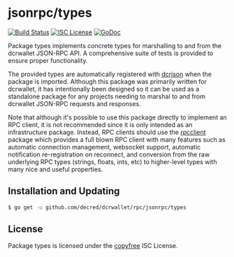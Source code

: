 jsonrpc/types
=============

[![Build Status](https://travis-ci.org/decred/dcrwallet.png?branch=master)](https://travis-ci.org/decred/dcrwallet)
[![ISC License](https://img.shields.io/badge/license-ISC-blue.svg)](http://copyfree.org)
[![GoDoc](https://img.shields.io/badge/godoc-reference-blue.svg)](https://godoc.org/github.com/decred/dcrwallet/rpc/jsonrpc/types)

Package types implements concrete types for marshalling to and from the
dcrwallet JSON-RPC API.  A comprehensive suite of tests is provided to ensure
proper functionality.

The provided types are automatically registered with
[dcrjson](https://github.com/decred/dcrd/tree/master/dcrjson) when the package
is imported.  Although this package was primarily written for dcrwallet, it has
intentionally been designed so it can be used as a standalone package for any
projects needing to marshal to and from dcrwallet JSON-RPC requests and
responses.

Note that although it's possible to use this package directly to implement an
RPC client, it is not recommended since it is only intended as an infrastructure
package.  Instead, RPC clients should use the
[rpcclient](https://github.com/decred/dcrd/tree/master/rpcclient) package which
provides a full blown RPC client with many features such as automatic connection
management, websocket support, automatic notification re-registration on
reconnect, and conversion from the raw underlying RPC types (strings, floats,
ints, etc) to higher-level types with many nice and useful properties.

## Installation and Updating

```bash
$ go get -u github.com/decred/dcrwallet/rpc/jsonrpc/types
```

## License

Package types is licensed under the [copyfree](http://copyfree.org) ISC License.
